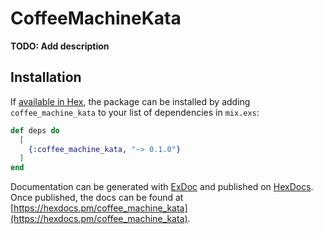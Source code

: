 # CoffeeMachineKata

**TODO: Add description**

## Installation

If [available in Hex](https://hex.pm/docs/publish), the package can be installed
by adding `coffee_machine_kata` to your list of dependencies in `mix.exs`:

```elixir
def deps do
  [
    {:coffee_machine_kata, "~> 0.1.0"}
  ]
end
```

Documentation can be generated with [ExDoc](https://github.com/elixir-lang/ex_doc)
and published on [HexDocs](https://hexdocs.pm). Once published, the docs can
be found at [https://hexdocs.pm/coffee_machine_kata](https://hexdocs.pm/coffee_machine_kata).

